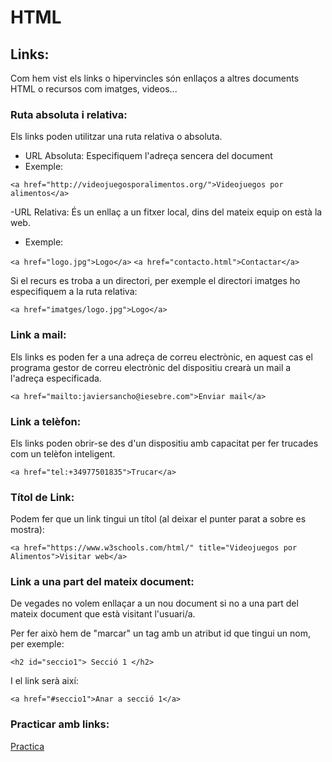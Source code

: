 # HTML

## Links:

Com hem vist els links o hipervincles són enllaços a altres documents HTML o recursos com imatges, videos...

### Ruta absoluta i relativa:

Els links poden utilitzar una ruta relativa o absoluta.

- URL Absoluta: Especifiquem l'adreça sencera del document
- Exemple:

``` <a href="http://videojuegosporalimentos.org/">Videojuegos por alimentos</a> ```

-URL Relativa: És un enllaç a un fitxer local, dins del mateix equip on està la web.
- Exemple:

``` <a href="logo.jpg">Logo</a> ```
``` <a href="contacto.html">Contactar</a> ```

Si el recurs es troba a un directori, per exemple el directori imatges ho especifiquem a la ruta relativa:

``` <a href="imatges/logo.jpg">Logo</a> ```

### Link a mail:

Els links es poden fer a una adreça de correu electrònic, en aquest cas el programa gestor de correu electrònic del dispositiu crearà un mail a l'adreça especificada.

``` <a href="mailto:javiersancho@iesebre.com">Enviar mail</a> ```

### Link a telèfon:

Els links poden obrir-se des d'un dispositiu amb capacitat per fer trucades com un telèfon inteligent.

``` <a href="tel:+34977501835">Trucar</a> ```

### Títol de Link:

Podem fer que un link tingui un títol (al deixar el punter parat a sobre es mostra):

``` <a href="https://www.w3schools.com/html/" title="Videojuegos por Alimentos">Visitar web</a> ```

### Link a una part del mateix document:

De vegades no volem enllaçar a un nou document si no a una part del mateix document que està visitant l'usuari/a.

Per fer això hem de "marcar" un tag amb un atribut id que tingui un nom, per exemple:

``` <h2 id="seccio1"> Secció 1 </h2> ```

I el link serà així:

``` <a href="#seccio1">Anar a secció 1</a> ```

### Practicar amb links:

[Practica](https://www.w3schools.com/html/exercise.asp?filename=exercise_html_links1)
